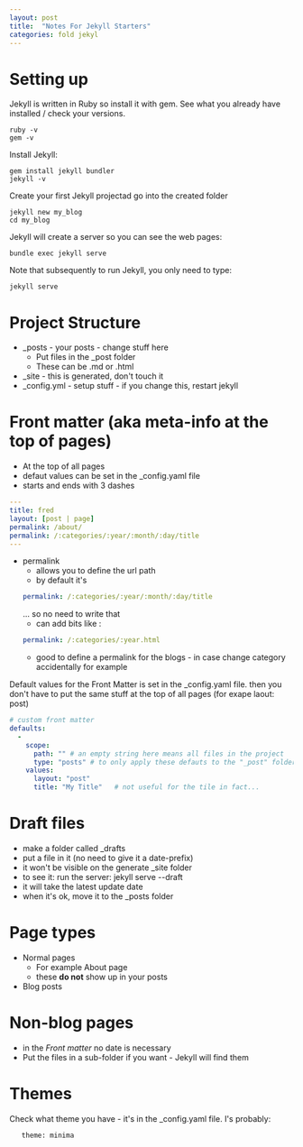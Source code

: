 ```yaml
---
layout: post
title:  "Notes For Jekyll Starters"
categories: fold jekyl
---
```




# Setting up

Jekyll is written in Ruby so install it with gem. See what you already have installed / check your versions.
```terminal
ruby -v
gem -v
```
Install Jekyll:
```terminal
gem install jekyll bundler
jekyll -v
 ```

Create your first Jekyll projectad go into the created folder
```console
jekyll new my_blog
cd my_blog
```

Jekyll will create a server so you can see the web pages:
```terminal
bundle exec jekyll serve
````

Note that subsequently to run Jekyll, you only need to type:
```
jekyll serve
````


# Project Structure

* _posts - your posts - change stuff here
   * Put files in the _post folder
   * These can be .md or .html
* _site - this is generated, don't touch it
* _config.yml - setup stuff - if you change this, restart jekyll


# Front matter (aka meta-info at the top of pages)

* At the top of all pages
* defaut values can be set in the _config.yaml file
* starts and ends with 3 dashes
```yaml
---
title: fred
layout: [post | page]
permalink: /about/
permalink: /:categories/:year/:month/:day/title
---
```
* permalink
   * allows you to define the url path
   * by default it's
   ```yaml
   permalink: /:categories/:year/:month/:day/title
   ```
   ... so no need to write that
   * can add bits like :
   ```yaml
   permalink: /:categories/:year.html
   ```
   * good to define a permalink for the blogs - in case change category accidentally for example

Default values for the Front Matter is set in the _config.yaml file.
then you don't have to put the same stuff at the top of all pages (for exape laout: post)
```yaml
# custom front matter
defaults:
  -
    scope:
      path: "" # an empty string here means all files in the project
      type: "posts" # to only apply these defauts to the "_post" folder pages
    values:
      layout: "post"
      title: "My Title"   # not useful for the tile in fact...

```

# Draft files

* make a folder called _drafts
* put a file in it (no need to give it a date-prefix)
* it won't be visible on the generate _site folder
* to see it: run the server: jekyll serve --draft
* it will take the latest update date
* when it's ok, move it to the _posts folder

# Page types

* Normal pages
   * For example About page
   * these **do not** show up in your posts
* Blog posts


# Non-blog pages

* in the _Front matter_ no date is necessary
* Put the files in a sub-folder if you want - Jekyll will find them


# Themes
Check what theme you have - it's in the _config.yaml file. I's probably:
```
   theme: minima
```
